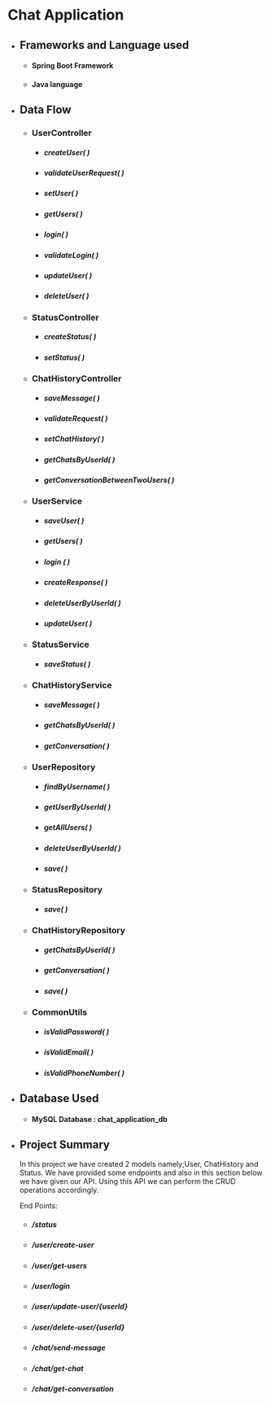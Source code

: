 # Chat Application

- ## Frameworks and Language used
  - #### Spring Boot Framework
  - #### Java language
- ## Data Flow
  - ### UserController
     - ##### _createUser( )_   
     - ##### _validateUserRequest( )_       
     - ##### _setUser( )_     
     - ##### _getUsers( )_  
     - ##### _login( )_  
     - ##### _validateLogin( )_  
     - ##### _updateUser( )_
     - ##### _deleteUser( )_
     
  - ### StatusController
     - ##### _createStatus( )_   
     - ##### _setStatus( )_         
    
  - ### ChatHistoryController
     - ##### _saveMessage( )_   
     - ##### _validateRequest( )_ 
     - ##### _setChatHistory( )_ 
     - ##### _getChatsByUserId( )_ 
     - ##### _getConversationBetweenTwoUsers( )_ 

   - ### UserService
     - ##### _saveUser( )_  
     - ##### _getUsers( )_ 
     - ##### _login ( )_ 
     - ##### _createResponse( )_ 
     - ##### _deleteUserByUserId( )_ 
     - ##### _updateUser( )_
    
   - ### StatusService
     - ##### _saveStatus( )_   
   
   - ### ChatHistoryService
     - ##### _saveMessage( )_
     - ##### _getChatsByUserId( )_
     - ##### _getConversation( )_
     
   - ### UserRepository
     - ##### _findByUsername( )_
     - ##### _getUserByUserId( )_
     - ##### _getAllUsers( )_
     - ##### _deleteUserByUserId( )_
     - ##### _save( )_
   
   - ### StatusRepository
     - ##### _save( )_
     
   - ### ChatHistoryRepository
     - ##### _getChatsByUserId( )_
     - ##### _getConversation( )_
     - ##### _save( )_
    
   - ### CommonUtils
     - ##### _isValidPassword( )_
     - ##### _isValidEmail( )_
     - ##### _isValidPhoneNumber( )_
     

- ## Database Used
  - #### MySQL Database : chat_application_db
  
- ## Project Summary
  In this project we have created 2 models namely;User, ChatHistory and Status. We have provided some endpoints and also in this section below we have given our API. Using this API we can perform the CRUD operations accordingly.
  
  End Points:
    - ##### /status   
   
    - ##### /user/create-user  

    - ##### /user/get-users

    - ##### /user/login  
    
    - ##### /user/update-user/{userId}
   
    - ##### /user/delete-user/{userId}

    - ##### /chat/send-message

    - ##### /chat/get-chat 
    
    - ##### /chat/get-conversation 
